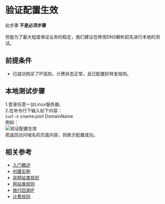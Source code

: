 # 验证配置生效

此步骤 **不是必须步骤**  
<Br/>但是为了最大程度保证业务的稳定，我们建议在修改DNS解析前先进行本地的测试。

## 前提条件
- 已成功购买了IP高防，计费状态正常，且已配置好转发规则。

## 本地测试步骤
1.登录任意一台Linux服务器;</br>
2.在命令行下输入如下内容：</br>
curl -x cname:port DomainName
<Br/>例如：<Br/>
![验证配置生效](https://github.com/jdcloudcom/cn/blob/edit/image/Advanced%20Anti-DDoS/Verify-Local-Settings.png)
<Br/>若返回访问域名的页面内容，则表示配置成功。

## 相关参考
- [入门概述](Overview.md)
- [创建实例](Create-Instance.md)
- [非网站类规则](Non-Web-Service-Forwarding-Rule.md)
- [网站类规则](Web-Service-Forwarding-Rule.md)
- [放行回源IP](Whitelist-local-IP-subnet.md)
- [计费规则](../Pricing/Billing-Rules.md)
